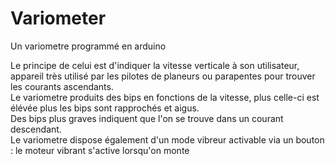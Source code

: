 # Variometer
Un variometre programmé en arduino   
  
Le principe de celui est d'indiquer la vitesse verticale à son utilisateur, appareil très utilisé par les pilotes de planeurs ou parapentes pour trouver les courants ascendants.    
Le variometre produits des bips en fonctions de la vitesse, plus celle-ci est élévée plus les bips sont rapprochés et aigus.  
Des bips plus graves indiquent que l'on se trouve dans un courant descendant.  
Le variometre dispose également d'un mode vibreur activable via un bouton : le moteur vibrant s'active lorsqu'on monte  
